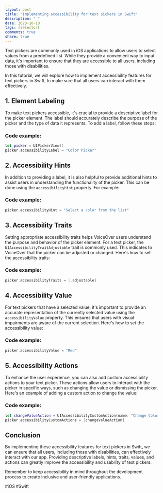 ```yaml
---
layout: post
title: "Implementing accessibility for text pickers in Swift"
description: " "
date: 2023-10-10
tags: [selector]
comments: true
share: true
---
```


Text pickers are commonly used in iOS applications to allow users to select values from a predefined list. While they provide a convenient way to input data, it's important to ensure that they are accessible to all users, including those with disabilities.

In this tutorial, we will explore how to implement accessibility features for text pickers in Swift, to make sure that all users can interact with them effectively.

## 1. Element Labeling

To make text pickers accessible, it's crucial to provide a descriptive label for the picker element. The label should accurately describe the purpose of the picker and the type of data it represents. To add a label, follow these steps:

### Code example:

```swift
let picker = UIPickerView()
picker.accessibilityLabel = "Color Picker"
```

## 2. Accessibility Hints

In addition to providing a label, it is also helpful to provide additional hints to assist users in understanding the functionality of the picker. This can be done using the `accessibilityHint` property. For example:

### Code example:

```swift
picker.accessibilityHint = "Select a color from the list"
```

## 3. Accessibility Traits

Setting appropriate accessibility traits helps VoiceOver users understand the purpose and behavior of the picker element. For a text picker, the `UIAccessibilityTraitAdjustable` trait is commonly used. This indicates to VoiceOver that the picker can be adjusted or changed. Here's how to set the accessibility traits:

### Code example:

```swift
picker.accessibilityTraits = [.adjustable]
```

## 4. Accessibility Value

For text pickers that have a selected value, it's important to provide an accurate representation of the currently selected value using the `accessibilityValue` property. This ensures that users with visual impairments are aware of the current selection. Here's how to set the accessibility value:

### Code example:

```swift
picker.accessibilityValue = "Red"
```

## 5. Accessibility Actions

To enhance the user experience, you can also add custom accessibility actions to your text picker. These actions allow users to interact with the picker in specific ways, such as changing the value or dismissing the picker. Here's an example of adding a custom action to change the value:

### Code example:

```swift
let changeValueAction = UIAccessibilityCustomAction(name: "Change Color", target: self, selector: #selector(changeColor))
picker.accessibilityCustomActions = [changeValueAction]
```

## Conclusion

By implementing these accessibility features for text pickers in Swift, we can ensure that all users, including those with disabilities, can effectively interact with our app. Providing descriptive labels, hints, traits, values, and actions can greatly improve the accessibility and usability of text pickers.

Remember to keep accessibility in mind throughout the development process to create inclusive and user-friendly applications.

#iOS #Swift